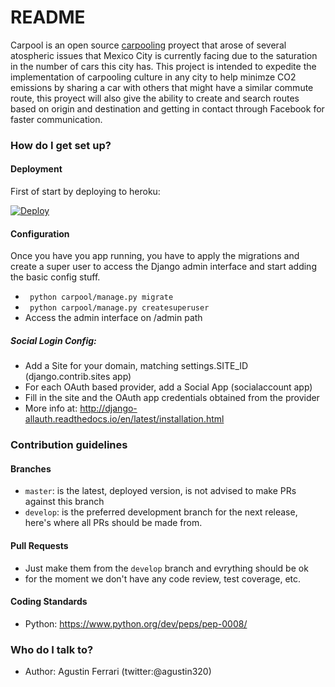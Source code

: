 # README #

Carpool is an open source [carpooling](https://en.wikipedia.org/wiki/Carpool) proyect that arose of several atospheric issues that Mexico City is currently facing due to the saturation in the number of cars this city has. This project is intended to expedite the implementation of carpooling culture in any city to help minimze CO2 emissions by sharing a car with others that might have a similar commute route, this proyect will also give the ability to create and search routes based on origin and destination and getting in contact through Facebook for faster communication.  

### How do I get set up? ###
#### Deployment
First of start by deploying to heroku:

[![Deploy](https://www.herokucdn.com/deploy/button.svg)](https://heroku.com/deploy)

#### Configuration
Once you have you app running, you have to apply the migrations and create a super user to access the Django admin interface and start adding the basic config stuff.
* ``` python carpool/manage.py migrate```
* ``` python carpool/manage.py createsuperuser```
* Access the admin interface on /admin path

##### Social Login Config:
* Add a Site for your domain, matching settings.SITE_ID (django.contrib.sites app)
* For each OAuth based provider, add a Social App (socialaccount app)
* Fill in the site and the OAuth app credentials obtained from the provider
* More info at: http://django-allauth.readthedocs.io/en/latest/installation.html

### Contribution guidelines ###

#### Branches
* ```master```: is the latest, deployed version, is not advised to make PRs against this branch
* ```develop```: is the preferred development branch for the next release, here's where all PRs should be made from.

#### Pull Requests
* Just make them from the ```develop``` branch and evrything should be ok
* for the moment we don't have any code review, test coverage, etc.

#### Coding Standards
* Python: https://www.python.org/dev/peps/pep-0008/

### Who do I talk to? ###

* Author: Agustin Ferrari (twitter:@agustin320)
